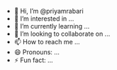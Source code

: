 - 👋 Hi, I’m @priyamrabari
- 👀 I’m interested in ...
- 🌱 I’m currently learning ...
- 💞️ I’m looking to collaborate on ...
- 📫 How to reach me ...
- 😄 Pronouns: ...
- ⚡ Fun fact: ...

<!---
priyamrabari/priyamrabari is a ✨ special ✨ repository because its `README.md` (this file) appears on your GitHub profile.
You can click the Preview link to take a look at your changes.
--->
